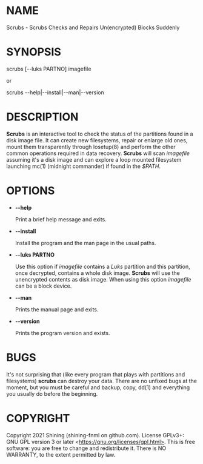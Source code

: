 # NAME

Scrubs - Scrubs Checks and Repairs Un(encrypted) Blocks Suddenly

# SYNOPSIS

scrubs \[--luks PARTNO\] imagefile

or

scrubs --help|--install|--man|--version

# DESCRIPTION

**Scrubs** is an interactive tool to check the status of the partitions found in a disk image file.
It can create new filesystems, repair or enlarge old ones, mount them transparently through losetup(8) and perform the other common operations required in data recovery.
**Scrubs** will scan _imagefile_ assuming it's a disk image and can explore a loop mounted filesystem launching mc(1) (midnight commander) if found in the _$PATH_.

# OPTIONS

- **--help**

    Print a brief help message and exits.

- **--install**

    Install the program and the man page in the usual paths.

- **--luks PARTNO**

    Use this option if _imagefile_ contains a _Luks_ partition and this partition, once decrypted, contains a whole disk image.
    **Scrubs** will use the unencrypted contents as disk image.
    When using this option _imagefile_ can be a block device.

- **--man**

    Prints the manual page and exits.

- **--version**

    Prints the program version and exists.

# BUGS

It's not surprising that (like every program that plays with partitions and filesystems) **scrubs** can destroy your data.
There are no unfixed bugs at the moment, but you must be careful and backup, copy, dd(1) and everything you usually do before the beginning.

# COPYRIGHT

Copyright 2021 Shining (shining-fnml on github.com).
License  GPLv3+:  GNU GPL version 3 or later &lt;https://gnu.org/licenses/gpl.html>.
This  is  free  software:  you  are free to change and redistribute it.
There is NO WARRANTY, to the extent permitted by law.
